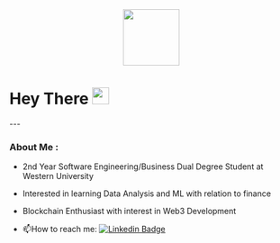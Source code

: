 <!--
**sumailaasi/sumailaasi** is a ✨ _special_ ✨ repository because its `README.md` (this file) appears on your GitHub profile.

Here are some ideas to get you started:

- 🔭 I’m currently working on ...
- 🌱 I’m currently learning ...
- 👯 I’m looking to collaborate on ...
- 🤔 I’m looking for help with ...
- 💬 Ask me about ...
- 📫 How to reach me: ...
- 😄 Pronouns: ...
- ⚡ Fun fact: ...
--><div id="header" align="center">
  <img src="https://media.giphy.com/media/M9gbBd9nbDrOTu1Mqx/giphy.gif" width="100"/>
</div>
<h1>
  Hey There
  <img src="https://media.giphy.com/media/hvRJCLFzcasrR4ia7z/giphy.gif" width="30px"/>
</h1>
---

### About Me :
- 2nd Year Software Engineering/Business Dual Degree Student at Western University

- Interested in learning Data Analysis and ML with relation to finance

- Blockchain Enthusiast with interest in Web3 Development
- :mailbox:How to reach me: [![Linkedin Badge](https://img.shields.io/badge/-Sumail%20Aasi-blue?style=flat&logo=Linkedin&logoColor=white)](https://www.linkedin.com/in/sumail-aasi/)
